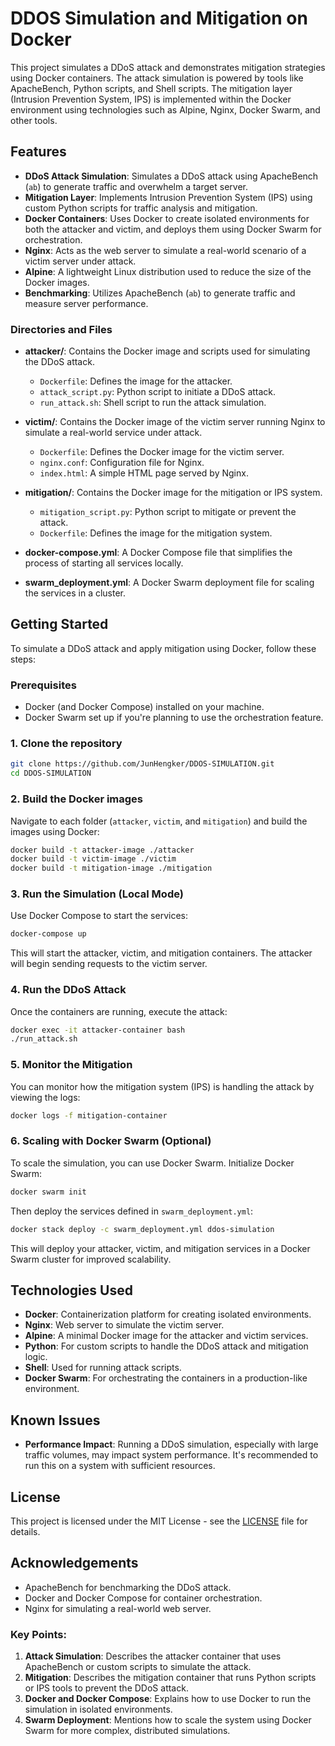 # DDOS Simulation and Mitigation on Docker
This project simulates a DDoS attack and demonstrates mitigation strategies using Docker containers. The attack simulation is powered by tools like ApacheBench, Python scripts, and Shell scripts. The mitigation layer (Intrusion Prevention System, IPS) is implemented within the Docker environment using technologies such as Alpine, Nginx, Docker Swarm, and other tools.

## Features
- **DDoS Attack Simulation**: Simulates a DDoS attack using ApacheBench (`ab`) to generate traffic and overwhelm a target server.
- **Mitigation Layer**: Implements Intrusion Prevention System (IPS) using custom Python scripts for traffic analysis and mitigation.
- **Docker Containers**: Uses Docker to create isolated environments for both the attacker and victim, and deploys them using Docker Swarm for orchestration.
- **Nginx**: Acts as the web server to simulate a real-world scenario of a victim server under attack.
- **Alpine**: A lightweight Linux distribution used to reduce the size of the Docker images.
- **Benchmarking**: Utilizes ApacheBench (`ab`) to generate traffic and measure server performance.

### Directories and Files
- **attacker/**: Contains the Docker image and scripts used for simulating the DDoS attack.
    - `Dockerfile`: Defines the image for the attacker.
    - `attack_script.py`: Python script to initiate a DDoS attack.
    - `run_attack.sh`: Shell script to run the attack simulation.
  
- **victim/**: Contains the Docker image of the victim server running Nginx to simulate a real-world service under attack.
    - `Dockerfile`: Defines the Docker image for the victim server.
    - `nginx.conf`: Configuration file for Nginx.
    - `index.html`: A simple HTML page served by Nginx.

- **mitigation/**: Contains the Docker image for the mitigation or IPS system.
    - `mitigation_script.py`: Python script to mitigate or prevent the attack.
    - `Dockerfile`: Defines the image for the mitigation system.

- **docker-compose.yml**: A Docker Compose file that simplifies the process of starting all services locally.

- **swarm_deployment.yml**: A Docker Swarm deployment file for scaling the services in a cluster.

## Getting Started

To simulate a DDoS attack and apply mitigation using Docker, follow these steps:

### Prerequisites

- Docker (and Docker Compose) installed on your machine.
- Docker Swarm set up if you're planning to use the orchestration feature.

### 1. Clone the repository
```bash
git clone https://github.com/JunHengker/DDOS-SIMULATION.git
cd DDOS-SIMULATION
```

### 2. Build the Docker images
Navigate to each folder (`attacker`, `victim`, and `mitigation`) and build the images using Docker:
```bash
docker build -t attacker-image ./attacker
docker build -t victim-image ./victim
docker build -t mitigation-image ./mitigation
```

### 3. Run the Simulation (Local Mode)
Use Docker Compose to start the services:
```bash
docker-compose up
```
This will start the attacker, victim, and mitigation containers. The attacker will begin sending requests to the victim server.

### 4. Run the DDoS Attack
Once the containers are running, execute the attack:
```bash
docker exec -it attacker-container bash
./run_attack.sh
```

### 5. Monitor the Mitigation
You can monitor how the mitigation system (IPS) is handling the attack by viewing the logs:
```bash
docker logs -f mitigation-container
```

### 6. Scaling with Docker Swarm (Optional)
To scale the simulation, you can use Docker Swarm. Initialize Docker Swarm:
```bash
docker swarm init
```
Then deploy the services defined in `swarm_deployment.yml`:
```bash
docker stack deploy -c swarm_deployment.yml ddos-simulation
```

This will deploy your attacker, victim, and mitigation services in a Docker Swarm cluster for improved scalability.

## Technologies Used
- **Docker**: Containerization platform for creating isolated environments.
- **Nginx**: Web server to simulate the victim server.
- **Alpine**: A minimal Docker image for the attacker and victim services.
- **Python**: For custom scripts to handle the DDoS attack and mitigation logic.
- **Shell**: Used for running attack scripts.
- **Docker Swarm**: For orchestrating the containers in a production-like environment.

## Known Issues
- **Performance Impact**: Running a DDoS simulation, especially with large traffic volumes, may impact system performance. It's recommended to run this on a system with sufficient resources.

## License
This project is licensed under the MIT License - see the [LICENSE](LICENSE) file for details.

## Acknowledgements
- ApacheBench for benchmarking the DDoS attack.
- Docker and Docker Compose for container orchestration.
- Nginx for simulating a real-world web server.

### Key Points:
1. **Attack Simulation**: Describes the attacker container that uses ApacheBench or custom scripts to simulate the attack.
2. **Mitigation**: Describes the mitigation container that runs Python scripts or IPS tools to prevent the DDoS attack.
3. **Docker and Docker Compose**: Explains how to use Docker to run the simulation in isolated environments.
4. **Swarm Deployment**: Mentions how to scale the system using Docker Swarm for more complex, distributed simulations.
